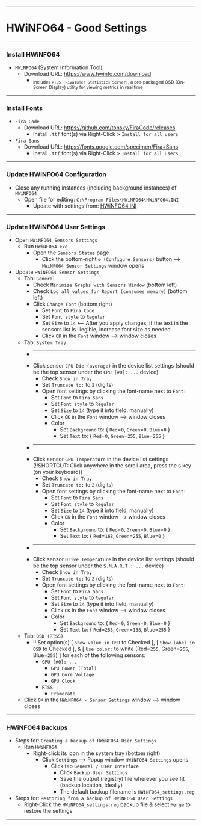 <!-- https://github.com/mcavallo-git/Coding/blob/main/windows/HWiNFO64/HWiNFO64%20-%20Good%20Settings.md -->

***

# HWiNFO64 - Good Settings

***

### Install HWiNFO64
  - `HWiNFO64` (System Information Tool)
    - Download URL: https://www.hwinfo.com/download
      - <sub>Includes `RTSS (RivaTuner Statistics Server)`, a pre-packaged OSD (On-Screen Display) utility for viewing metrics in real time</sub>

***
### Install Fonts
  - `Fira Code`
    - Download URL:  https://github.com/tonsky/FiraCode/releases
      - Install `.ttf` font(s) via Right-Click > `Install for all users`
  - `Fira Sans`
    - Download URL:  https://fonts.google.com/specimen/Fira+Sans
      - Install `.ttf` font(s) via Right-Click > `Install for all users`

***

### Update HWiNFO64 Configuration
  - Close any running instances (including background instances) of `HWiNFO64`
    - Open file for editing: `C:\Program Files\HWiNFO64\HWiNFO64.INI`
      - Update with settings from: [HWiNFO64.INI](./HWiNFO64.INI)

***

### Update HWiNFO64 User Settings
  - Open `HWiNFO64 Sensors Settings`
    - Run `HWiNFO64.exe`
      - Open the `Sensors Status` page
        - Click the bottom-right `⚙️ (Configure Sensors)` button --> `HWiNFO64 Sensor Settings` window opens 
  - Update `HWiNFO64 Sensor Settings`
    - Tab: `General`
      - Check `Minimize Graphs with Sensors Window`  (bottom left)
      - Check `Log all values for Report (consumes memory)`  (bottom left)
      - Click `Change Font`  (bottom right)
        - Set `Font` to `Fira Code`
        - Set `Font style` to `Regular`
        - Set `Size` to `14`   <-- After you apply changes, if the text in the sensors list is illegible, increase font size as needed
        - Click `OK` in the `Font` window --> window closes
    - Tab: `System Tray`
      - ***
      - Click sensor `CPU Die (average)` in the device list settings  (should be the top sensor under the `CPU [#0]: ...` device)
        - Check `Show in Tray`
        - Set `Truncate to:` to `2` (digits)
        - Open font settings by clicking the font-name next to `Font:`
          - Set `Font` to `Fira Sans`
          - Set `Font style` to `Regular`
          - Set `Size` to `14` (type it into field, manually)
          - Click `OK` in the `Font` window  --> window closes
          - Color
            - Set `Background` to: { `Red`=`0`, `Green`=`0`, `Blue`=`0` }
            - Set `Text` to: { `Red`=`0`, `Green`=`255`, `Blue`=`255` }
      - ***
      - Click sensor `GPU Temperature` in the device list settings  (!!SHORTCUT: Click anywhere in the scroll area, press the `G` key (on your keyboard))
        - Check `Show in Tray`
        - Set `Truncate to:` to `2` (digits)
        - Open font settings by clicking the font-name next to `Font:`
          - Set `Font` to `Fira Sans`
          - Set `Font style` to `Regular`
          - Set `Size` to `14` (type it into field, manually)
          - Click `OK` in the `Font` window  --> window closes
          - Color
            - Set `Background` to: { `Red`=`0`, `Green`=`0`, `Blue`=`0` }
            - Set `Text` to: { `Red`=`168`, `Green`=`255`, `Blue`=`0` }
      - ***
      - Click sensor `Drive Temperature` in the device list settings  (should be the top sensor under the `S.M.A.R.T.: ...` device)
        - Check `Show in Tray`
        - Set `Truncate to:` to `2` (digits)
        - Open font settings by clicking the font-name next to `Font:`
          - Set `Font` to `Fira Sans`
          - Set `Font style` to `Regular`
          - Set `Size` to `14` (type it into field, manually)
          - Click `OK` in the `Font` window  --> window closes
          - Color
            - Set `Background` to: { `Red`=`0`, `Green`=`0`, `Blue`=`0` }
            - Set `Text` to: { `Red`=`255`, `Green`=`138`, `Blue`=`255` }
    - Tab: `OSD (RTSS)`
      - !! Set option(s) [ `Show value in OSD` to Checked ], [ `Show label in OSD` to Checked ], & [ `Use color:` to white (Red=`255`, Green=`255`, Blue=`255`) ] for each of the following sensors:
        - `GPU [#0]: ...`
          - `GPU Power (Total)`
          - `GPU Core Voltage`
          - `GPU Clock`
        - `RTSS`
          - `Framerate`
    - Click `OK` in the `HWiNFO64 - Sensor Settings` window  --> window closes

***

### HWiNFO64 Backups
  - Steps for: `Creating a backup of HWiNFO64 User Settings`
    - Run `HWiNFO64`
      - Right-click its icon in the system tray (bottom right)
        - Click `Settings` --> Popup window `HWiNFO64 Settings` opens
          - Click tab `General / User Interface`
            -  Click `Backup User Settings`
              - Save the output (registry) file wherever you see fit (backup location, ideally)
              - The default backup filename is `HWiNFO64_settings.reg`
  - Steps for: `Restoring from a backup of HWiNFO64 User Settings`
    - Right-Click the `HWiNFO64_settings.reg` backup file & select `Merge` to restore the settings

***
